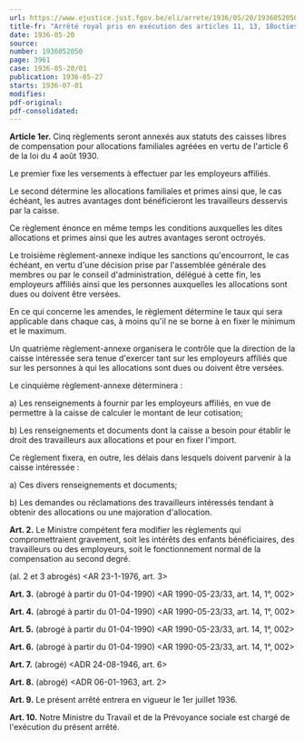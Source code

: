 ```yaml
---
url: https://www.ejustice.just.fgov.be/eli/arrete/1936/05/20/1936052050/justel
title-fr: "Arrêté royal pris en exécution des articles 11, 13, 18octies, 25, 44, 44bis et 52bis de la loi du 4 août 1930 portant généralisation des allocations familiales."
date: 1936-05-20
source:
number: 1936052050
page: 3961
case: 1936-05-20/01
publication: 1936-05-27
starts: 1936-07-01
modifies:
pdf-original:
pdf-consolidated:
---
```


**Article 1er.** Cinq règlements seront annexés aux statuts des caisses libres de compensation pour allocations familiales agréées en vertu de l'article 6 de la loi du 4 août 1930.

Le premier fixe les versements à effectuer par les employeurs affiliés.

Le second détermine les allocations familiales et primes ainsi que, le cas échéant, les autres avantages dont bénéficieront les travailleurs desservis par la caisse.

Ce règlement énonce en même temps les conditions auxquelles les dites allocations et primes ainsi que les autres avantages seront octroyés.

Le troisième règlement-annexe indique les sanctions qu'encourront, le cas échéant, en vertu d'une décision prise par l'assemblée générale des membres ou par le conseil d'administration, délégué à cette fin, les employeurs affiliés ainsi que les personnes auxquelles les allocations sont dues ou doivent être versées.

En ce qui concerne les amendes, le règlement détermine le taux qui sera applicable dans chaque cas, à moins qu'il ne se borne à en fixer le minimum et le maximum.

Un quatrième règlement-annexe organisera le contrôle que la direction de la caisse intéressée sera tenue d'exercer tant sur les employeurs affiliés que sur les personnes à qui les allocations sont dues ou doivent être versées.

Le cinquième règlement-annexe déterminera :

   a) Les renseignements à fournir par les employeurs affiliés, en vue de permettre à la caisse de calculer le montant de leur cotisation;

   b) Les renseignements et documents dont la caisse a besoin pour établir le droit des travailleurs aux allocations et pour en fixer l'import.

Ce règlement fixera, en outre, les délais dans lesquels doivent parvenir à la caisse intéressée :

   a) Ces divers renseignements et documents;

   b) Les demandes ou réclamations des travailleurs intéressés tendant à obtenir des allocations ou une majoration d'allocation.

**Art. 2.** Le Ministre compétent fera modifier les règlements qui compromettraient gravement, soit les intérêts des enfants bénéficiaires, des travailleurs ou des employeurs, soit le fonctionnement normal de la compensation au second degré.

(al. 2 et 3 abrogés) <AR 23-1-1976, art. 3>

**Art. 3.** (abrogé à partir du 01-04-1990) <AR 1990-05-23/33, art. 14, 1°, 002>

**Art. 4.** (abrogé à partir du 01-04-1990) <AR 1990-05-23/33, art. 14, 1°, 002>

**Art. 5.** (abrogé à partir du 01-04-1990) <AR 1990-05-23/33, art. 14, 1°, 002>

**Art. 6.** (abrogé à partir du 01-04-1990) <AR 1990-05-23/33, art. 14, 1°, 002>

**Art. 7.** (abrogé) <ADR 24-08-1946, art. 6>

**Art. 8.** (abrogé) <ADR 06-01-1963, art. 2>

**Art. 9.** Le présent arrêté entrera en vigueur le 1er juillet 1936.

**Art. 10.** Notre Ministre du Travail et de la Prévoyance sociale est chargé de l'exécution du présent arrêté.
